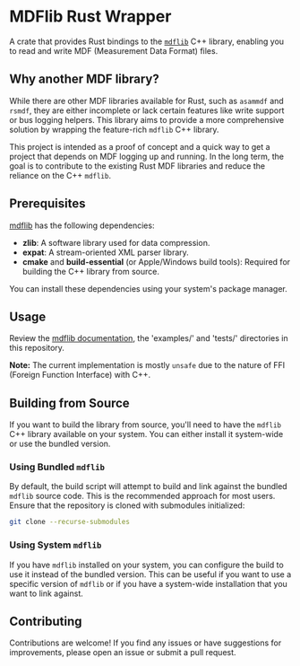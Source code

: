 # MDFlib Rust Wrapper

A crate that provides Rust bindings to the [`mdflib`](https://github.com/ihedvall/mdflib) C++ library, enabling you to read and write MDF (Measurement Data Format) files.

## Why another MDF library?

While there are other MDF libraries available for Rust, such as `asammdf` and `rsmdf`, they are either incomplete or lack certain features like write support or bus logging helpers. This library aims to provide a more comprehensive solution by wrapping the feature-rich `mdflib` C++ library.

This project is intended as a proof of concept and a quick way to get a project that depends on MDF logging up and running. In the long term, the goal is to contribute to the existing Rust MDF libraries and reduce the reliance on the C++ `mdflib`.

## Prerequisites

[mdflib](https://github.com/ihedvall/mdflib) has the following dependencies:

* **zlib**: A software library used for data compression.
* **expat**: A stream-oriented XML parser library.
* **cmake** and **build-essential** (or Apple/Windows build tools): Required for building the C++ library from source.

You can install these dependencies using your system's package manager.

## Usage

Review the [mdflib documentation](https://ihedvall.github.io/mdflib/), the 'examples/' and 'tests/' directories in this repository.

**Note:** The current implementation is mostly `unsafe` due to the nature of FFI (Foreign Function Interface) with C++.

## Building from Source

If you want to build the library from source, you'll need to have the `mdflib` C++ library available on your system. You can either install it system-wide or use the bundled version.

### Using Bundled `mdflib`

By default, the build script will attempt to build and link against the bundled `mdflib` source code. This is the recommended approach for most users. Ensure that the repository is cloned with submodules initialized:

```bash
git clone --recurse-submodules
```

### Using System `mdflib`

If you have `mdflib` installed on your system, you can configure the build to use it instead of the bundled version. This can be useful if you want to use a specific version of `mdflib` or if you have a system-wide installation that you want to link against.

## Contributing

Contributions are welcome! If you find any issues or have suggestions for improvements, please open an issue or submit a pull request.
